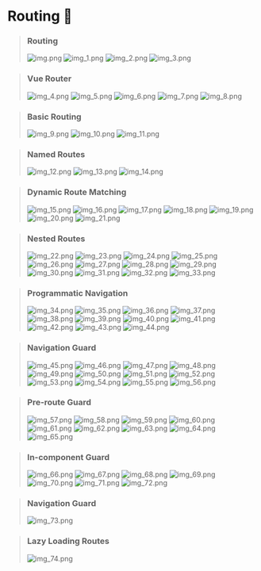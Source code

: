 # Routing 💨

> ### Routing
> ![img.png](images/img.png)
> ![img_1.png](images/img_1.png)
> ![img_2.png](images/img_2.png)
> ![img_3.png](images/img_3.png)

> ### Vue Router
> ![img_4.png](images/img_4.png)
> ![img_5.png](images/img_5.png)
> ![img_6.png](images/img_6.png)
> ![img_7.png](images/img_7.png)
> ![img_8.png](images/img_8.png)

> ### Basic Routing
> ![img_9.png](images/img_9.png)
> ![img_10.png](images/img_10.png)
> ![img_11.png](images/img_11.png)

> ### Named Routes
> ![img_12.png](images/img_12.png)
> ![img_13.png](images/img_13.png)
> ![img_14.png](images/img_14.png)

> ### Dynamic Route Matching
> ![img_15.png](images/img_15.png)
> ![img_16.png](images/img_16.png)
> ![img_17.png](images/img_17.png)
> ![img_18.png](images/img_18.png)
> ![img_19.png](images/img_19.png)
> ![img_20.png](images/img_20.png)
> ![img_21.png](images/img_21.png)

> ### Nested Routes
> ![img_22.png](images/img_22.png)
> ![img_23.png](images/img_23.png)
> ![img_24.png](images/img_24.png)
> ![img_25.png](images/img_25.png)
> ![img_26.png](images/img_26.png)
> ![img_27.png](images/img_27.png)
> ![img_28.png](images/img_28.png)
> ![img_29.png](images/img_29.png)
> ![img_30.png](images/img_30.png)
> ![img_31.png](images/img_31.png)
> ![img_32.png](images/img_32.png)
> ![img_33.png](images/img_33.png)

> ### Programmatic Navigation
> ![img_34.png](images/img_34.png)
> ![img_35.png](images/img_35.png)
> ![img_36.png](images/img_36.png)
> ![img_37.png](images/img_37.png)
> ![img_38.png](images/img_38.png)
> ![img_39.png](images/img_39.png)
> ![img_40.png](images/img_40.png)
> ![img_41.png](images/img_41.png)
> ![img_42.png](images/img_42.png)
> ![img_43.png](images/img_43.png)
> ![img_44.png](images/img_44.png)

> ### Navigation Guard
> ![img_45.png](images/img_45.png)
> ![img_46.png](images/img_46.png)
> ![img_47.png](images/img_47.png)
> ![img_48.png](images/img_48.png)
> ![img_49.png](images/img_49.png)
> ![img_50.png](images/img_50.png)
> ![img_51.png](images/img_51.png)
> ![img_52.png](images/img_52.png)
> ![img_53.png](images/img_53.png)
> ![img_54.png](images/img_54.png)
> ![img_55.png](images/img_55.png)
> ![img_56.png](images/img_56.png)

> ### Pre-route Guard
> ![img_57.png](images/img_57.png)
> ![img_58.png](images/img_58.png)
> ![img_59.png](images/img_59.png)
> ![img_60.png](images/img_60.png)
> ![img_61.png](images/img_61.png)
> ![img_62.png](images/img_62.png)
> ![img_63.png](images/img_63.png)
> ![img_64.png](images/img_64.png)
> ![img_65.png](images/img_65.png)

> ### In-component Guard
> ![img_66.png](images/img_66.png)
> ![img_67.png](images/img_67.png)
> ![img_68.png](images/img_68.png)
> ![img_69.png](images/img_69.png)
> ![img_70.png](images/img_70.png)
> ![img_71.png](images/img_71.png)
> ![img_72.png](images/img_72.png)

> ### Navigation Guard
> ![img_73.png](images/img_73.png)

> ### Lazy Loading Routes
> ![img_74.png](images/img_74.png)